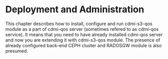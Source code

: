 # Deployment and Administration

This chapter describes how to install, configure and run cdmi-s3-qos module as a part of cdmi-qos server (sometimes refered to as cdmi-qos service). It means that you need to have already installed cdmi-qos server and now you are extending it with cdmi-s3-qos module. The presence of already configured back-end CEPH cluster and RADOSGW module is also presumed.
